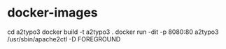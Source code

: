 # docker-images
cd a2typo3
docker build -t a2typo3 .
docker run -dit -p 8080:80 a2typo3 /usr/sbin/apache2ctl -D FOREGROUND
